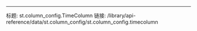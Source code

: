 ---
标题: st.column_config.TimeColumn
链接: /library/api-reference/data/st.column_config/st.column_config.timecolumn

<Autofunction function="streamlit.column_config.TimeColumn" />
